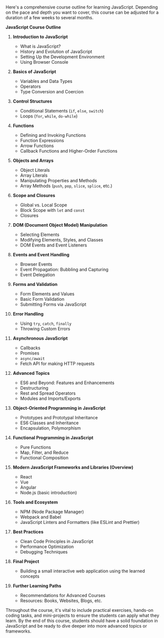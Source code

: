 Here's a comprehensive course outline for learning JavaScript. Depending on the pace and depth you want to cover, this course can be adjusted for a duration of a few weeks to several months.

**JavaScript Course Outline**

1. **Introduction to JavaScript**
   - What is JavaScript?
   - History and Evolution of JavaScript
   - Setting Up the Development Environment
   - Using Browser Console

2. **Basics of JavaScript**
   - Variables and Data Types
   - Operators
   - Type Conversion and Coercion

3. **Control Structures**
   - Conditional Statements (`if`, `else`, `switch`)
   - Loops (`for`, `while`, `do-while`)

4. **Functions**
   - Defining and Invoking Functions
   - Function Expressions
   - Arrow Functions
   - Callback Functions and Higher-Order Functions

5. **Objects and Arrays**
   - Object Literals
   - Array Literals
   - Manipulating Properties and Methods
   - Array Methods (`push`, `pop`, `slice`, `splice`, etc.)
  
6. **Scope and Closures**
   - Global vs. Local Scope
   - Block Scope with `let` and `const`
   - Closures

7. **DOM (Document Object Model) Manipulation**
   - Selecting Elements
   - Modifying Elements, Styles, and Classes
   - DOM Events and Event Listeners

8. **Events and Event Handling**
   - Browser Events
   - Event Propagation: Bubbling and Capturing
   - Event Delegation

9. **Forms and Validation**
   - Form Elements and Values
   - Basic Form Validation
   - Submitting Forms via JavaScript

10. **Error Handling**
    - Using `try`, `catch`, `finally`
    - Throwing Custom Errors

11. **Asynchronous JavaScript**
    - Callbacks
    - Promises
    - `async/await`
    - Fetch API for making HTTP requests

12. **Advanced Topics**
    - ES6 and Beyond: Features and Enhancements
    - Destructuring
    - Rest and Spread Operators
    - Modules and Imports/Exports

13. **Object-Oriented Programming in JavaScript**
    - Prototypes and Prototypal Inheritance
    - ES6 Classes and Inheritance
    - Encapsulation, Polymorphism

14. **Functional Programming in JavaScript**
    - Pure Functions
    - Map, Filter, and Reduce
    - Functional Composition

15. **Modern JavaScript Frameworks and Libraries (Overview)**
    - React
    - Vue
    - Angular
    - Node.js (basic introduction)

16. **Tools and Ecosystem**
    - NPM (Node Package Manager)
    - Webpack and Babel
    - JavaScript Linters and Formatters (like ESLint and Prettier)

17. **Best Practices**
    - Clean Code Principles in JavaScript
    - Performance Optimization
    - Debugging Techniques

18. **Final Project**
    - Building a small interactive web application using the learned concepts

19. **Further Learning Paths**
    - Recommendations for Advanced Courses
    - Resources: Books, Websites, Blogs, etc.

Throughout the course, it's vital to include practical exercises, hands-on coding tasks, and mini-projects to ensure the students can apply what they learn. By the end of this course, students should have a solid foundation in JavaScript and be ready to dive deeper into more advanced topics or frameworks.
